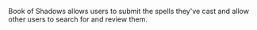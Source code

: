 Book of Shadows allows users to submit the spells they've cast and allow other users to search for and review them.